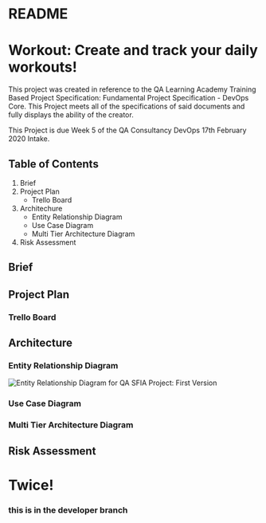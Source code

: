 # README

# Workout: Create and track your daily workouts!


This project was created in reference to the QA Learning Academy Training Based Project Specification: Fundamental Project Specification - DevOps Core. This Project meets all of the specifications of said documents and fully displays the ability of the creator.

This Project is due Week 5 of the QA Consultancy DevOps 17th February 2020 Intake.

## Table of Contents

1. Brief
2. Project Plan
    + Trello Board
3. Architechure
    + Entity Relationship Diagram
    + Use Case Diagram
    + Multi Tier Architecture Diagram
4. Risk Assessment

## Brief

## Project Plan
### Trello Board

## Architecture
### Entity Relationship Diagram
![Entity Relationship Diagram for QA SFIA Project: First Version](https://imgur.com/a/OqIcvFU)

### Use Case Diagram
### Multi Tier Architecture Diagram

## Risk Assessment

# Twice!

### this is in the developer branch
